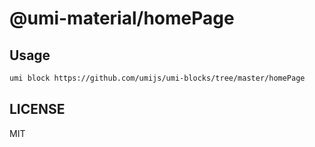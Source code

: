 # @umi-material/homePage



## Usage

```sh
umi block https://github.com/umijs/umi-blocks/tree/master/homePage
```

## LICENSE

MIT
